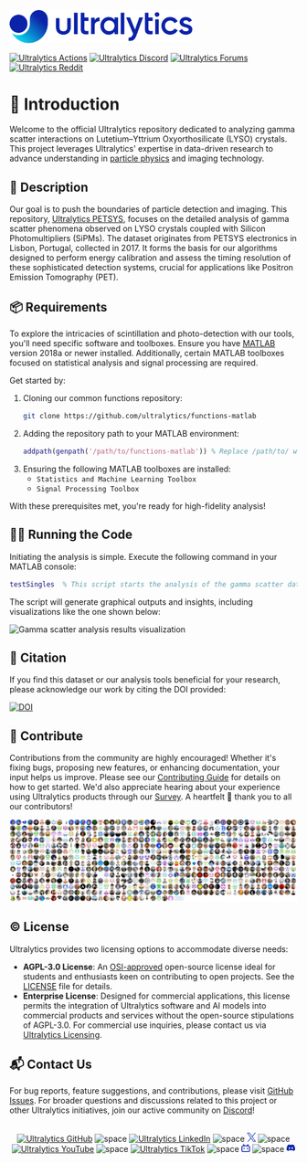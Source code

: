 <a href="https://www.ultralytics.com/"><img src="https://raw.githubusercontent.com/ultralytics/assets/main/logo/Ultralytics_Logotype_Original.svg" width="320" alt="Ultralytics logo"></a>

[![Ultralytics Actions](https://github.com/ultralytics/petsys/actions/workflows/format.yml/badge.svg)](https://github.com/ultralytics/petsys/actions/workflows/format.yml)
[![Ultralytics Discord](https://img.shields.io/discord/1089800235347353640?logo=discord&logoColor=white&label=Discord&color=blue)](https://discord.com/invite/ultralytics)
[![Ultralytics Forums](https://img.shields.io/discourse/users?server=https%3A%2F%2Fcommunity.ultralytics.com&logo=discourse&label=Forums&color=blue)](https://community.ultralytics.com/)
[![Ultralytics Reddit](https://img.shields.io/reddit/subreddit-subscribers/ultralytics?style=flat&logo=reddit&logoColor=white&label=Reddit&color=blue)](https://reddit.com/r/ultralytics)

# 🚀 Introduction

Welcome to the official Ultralytics repository dedicated to analyzing gamma scatter interactions on Lutetium–Yttrium Oxyorthosilicate (LYSO) crystals. This project leverages Ultralytics' expertise in data-driven research to advance understanding in [particle physics](https://home.cern/science/physics) and imaging technology.

## 📜 Description

Our goal is to push the boundaries of particle detection and imaging. This repository, [Ultralytics PETSYS](https://github.com/ultralytics/petsys), focuses on the detailed analysis of gamma scatter phenomena observed on LYSO crystals coupled with Silicon Photomultipliers (SiPMs). The dataset originates from PETSYS electronics in Lisbon, Portugal, collected in 2017. It forms the basis for our algorithms designed to perform energy calibration and assess the timing resolution of these sophisticated detection systems, crucial for applications like Positron Emission Tomography (PET).

## 📦 Requirements

To explore the intricacies of scintillation and photo-detection with our tools, you'll need specific software and toolboxes. Ensure you have [MATLAB](https://www.mathworks.com/products/matlab.html) version 2018a or newer installed. Additionally, certain MATLAB toolboxes focused on statistical analysis and signal processing are required.

Get started by:

1.  Cloning our common functions repository:
    ```bash
    git clone https://github.com/ultralytics/functions-matlab
    ```
2.  Adding the repository path to your MATLAB environment:
    ```matlab
    addpath(genpath('/path/to/functions-matlab')) % Replace /path/to/ with the actual directory
    ```
3.  Ensuring the following MATLAB toolboxes are installed:
    - `Statistics and Machine Learning Toolbox`
    - `Signal Processing Toolbox`

With these prerequisites met, you're ready for high-fidelity analysis!

## 🏃‍♀️ Running the Code

Initiating the analysis is simple. Execute the following command in your MATLAB console:

```matlab
testSingles  % This script starts the analysis of the gamma scatter dataset
```

The script will generate graphical outputs and insights, including visualizations like the one shown below:

<img src="https://raw.githubusercontent.com/ultralytics/petsys/main/results.png" alt="Gamma scatter analysis results visualization">

## 📑 Citation

If you find this dataset or our analysis tools beneficial for your research, please acknowledge our work by citing the DOI provided:

[![DOI](https://zenodo.org/badge/133869433.svg)](https://zenodo.org/badge/latestdoi/133869433)

## 🤝 Contribute

Contributions from the community are highly encouraged! Whether it's fixing bugs, proposing new features, or enhancing documentation, your input helps us improve. Please see our [Contributing Guide](https://docs.ultralytics.com/help/contributing/) for details on how to get started. We'd also appreciate hearing about your experience using Ultralytics products through our [Survey](https://www.ultralytics.com/survey?utm_source=github&utm_medium=social&utm_campaign=Survey). A heartfelt 🙏 thank you to all our contributors!

[![Ultralytics open-source contributors](https://raw.githubusercontent.com/ultralytics/assets/main/im/image-contributors.png)](https://github.com/ultralytics/ultralytics/graphs/contributors)

## ©️ License

Ultralytics provides two licensing options to accommodate diverse needs:

- **AGPL-3.0 License**: An [OSI-approved](https://opensource.org/license/agpl-v3) open-source license ideal for students and enthusiasts keen on contributing to open projects. See the [LICENSE](https://github.com/ultralytics/ultralytics/blob/main/LICENSE) file for details.
- **Enterprise License**: Designed for commercial applications, this license permits the integration of Ultralytics software and AI models into commercial products and services without the open-source stipulations of AGPL-3.0. For commercial use inquiries, please contact us via [Ultralytics Licensing](https://www.ultralytics.com/license).

## 📬 Contact Us

For bug reports, feature suggestions, and contributions, please visit [GitHub Issues](https://github.com/ultralytics/petsys/issues). For broader questions and discussions related to this project or other Ultralytics initiatives, join our active community on [Discord](https://discord.com/invite/ultralytics)!

<br>
<div align="center">
  <a href="https://github.com/ultralytics"><img src="https://github.com/ultralytics/assets/raw/main/social/logo-social-github.png" width="3%" alt="Ultralytics GitHub"></a>
  <img src="https://github.com/ultralytics/assets/raw/main/social/logo-transparent.png" width="3%" alt="space">
  <a href="https://www.linkedin.com/company/ultralytics/"><img src="https://github.com/ultralytics/assets/raw/main/social/logo-social-linkedin.png" width="3%" alt="Ultralytics LinkedIn"></a>
  <img src="https://github.com/ultralytics/assets/raw/main/social/logo-transparent.png" width="3%" alt="space">
  <a href="https://twitter.com/ultralytics"><img src="https://github.com/ultralytics/assets/raw/main/social/logo-social-twitter.png" width="3%" alt="Ultralytics Twitter"></a>
  <img src="https://github.com/ultralytics/assets/raw/main/social/logo-transparent.png" width="3%" alt="space">
  <a href="https://youtube.com/ultralytics"><img src="https://github.com/ultralytics/assets/raw/main/social/logo-social-youtube.png" width="3%" alt="Ultralytics YouTube"></a>
  <img src="https://github.com/ultralytics/assets/raw/main/social/logo-transparent.png" width="3%" alt="space">
  <a href="https://www.tiktok.com/@ultralytics"><img src="https://github.com/ultralytics/assets/raw/main/social/logo-social-tiktok.png" width="3%" alt="Ultralytics TikTok"></a>
  <img src="https://github.com/ultralytics/assets/raw/main/social/logo-transparent.png" width="3%" alt="space">
  <a href="https://ultralytics.com/bilibili"><img src="https://github.com/ultralytics/assets/raw/main/social/logo-social-bilibili.png" width="3%" alt="Ultralytics BiliBili"></a>
  <img src="https://github.com/ultralytics/assets/raw/main/social/logo-transparent.png" width="3%" alt="space">
  <a href="https://discord.com/invite/ultralytics"><img src="https://github.com/ultralytics/assets/raw/main/social/logo-social-discord.png" width="3%" alt="Ultralytics Discord"></a>
</div>
